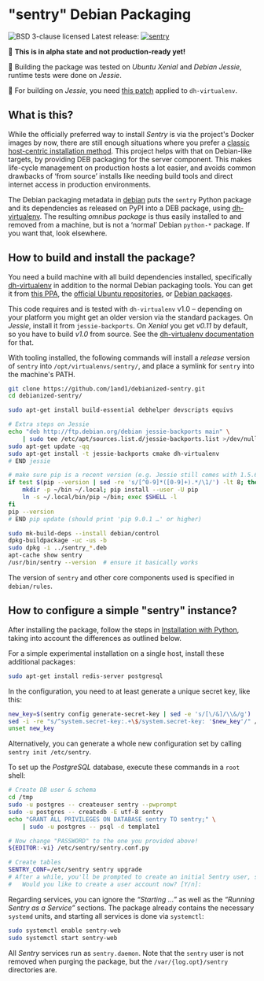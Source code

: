 # "sentry" Debian Packaging

![BSD 3-clause licensed](http://img.shields.io/badge/license-BSD_3--clause-red.svg)
Latest release: [![sentry](http://img.shields.io/pypi/v/sentry.svg)](https://pypi.python.org/pypi/sentry/)

:loudspeaker: **This is in alpha state and not production-ready yet!**

:mag_right: Building the package was tested on *Ubuntu Xenial* and *Debian Jessie*, runtime tests were done on *Jessie*.

:construction: For building on *Jessie*, you need [this patch](https://github.com/spotify/dh-virtualenv/pull/198) applied to ``dh-virtualenv``.


## What is this?

While the officially preferred way to install *Sentry* is via the project's Docker images by now,
there are still enough situations where you prefer a
[classic host-centric installation method](https://docs.sentry.io/server/installation/python/).
This project helps with that on Debian-like targets,
by providing DEB packaging for the server component.
This makes life-cycle management on production hosts a lot easier,
and avoids common drawbacks of ‘from source’ installs
like needing build tools and direct internet access in production environments.

The Debian packaging metadata in
[debian](https://github.com/1and1/debianized-sentry/tree/master/debian)
puts the `sentry` Python package and its dependencies as released on PyPI into a DEB package,
using [dh-virtualenv](https://github.com/spotify/dh-virtualenv).
The resulting *omnibus package* is thus easily installed to and removed from a machine,
but is not a ‘normal’ Debian `python-*` package. If you want that, look elsewhere.


## How to build and install the package?

You need a build machine with all build dependencies installed, specifically
[dh-virtualenv](https://github.com/spotify/dh-virtualenv) in addition to the normal Debian packaging tools.
You can get it from [this PPA](https://launchpad.net/~spotify-jyrki/+archive/ubuntu/dh-virtualenv),
the [official Ubuntu repositories](http://packages.ubuntu.com/search?keywords=dh-virtualenv),
or [Debian packages](https://packages.debian.org/source/sid/dh-virtualenv).

This code requires and is tested with ``dh-virtualenv`` v1.0
– depending on your platform you might get an older version via the standard packages.
On *Jessie*, install it from ``jessie-backports``.
On *Xenial* you get *v0.11* by default, so you have to build *v1.0* from source.
See the [dh-virtualenv documentation](https://dh-virtualenv.readthedocs.io/en/latest/tutorial.html#step-1-install-dh-virtualenv) for that.

With tooling installed,
the following commands will install a *release* version of `sentry` into `/opt/virtualenvs/sentry/`,
and place a symlink for `sentry` into the machine's PATH.

```sh
git clone https://github.com/1and1/debianized-sentry.git
cd debianized-sentry/

sudo apt-get install build-essential debhelper devscripts equivs

# Extra steps on Jessie
echo "deb http://ftp.debian.org/debian jessie-backports main" \
    | sudo tee /etc/apt/sources.list.d/jessie-backports.list >/dev/null
sudo apt-get update -qq
sudo apt-get install -t jessie-backports cmake dh-virtualenv
# END jessie

# make sure pip is a recent version (e.g. Jessie still comes with 1.5.6)
if test $(pip --version | sed -re 's/[^0-9]*([0-9]+).*/\1/') -lt 8; then
    mkdir -p ~/bin ~/.local; pip install --user -U pip
    ln -s ~/.local/bin/pip ~/bin; exec $SHELL -l
fi
pip --version
# END pip update (should print 'pip 9.0.1 …' or higher)

sudo mk-build-deps --install debian/control
dpkg-buildpackage -uc -us -b
sudo dpkg -i ../sentry_*.deb
apt-cache show sentry
/usr/bin/sentry --version  # ensure it basically works
```

The version of `sentry` and other core components used is specified in `debian/rules`.


## How to configure a simple "sentry" instance?

After installing the package, follow the steps in
[Installation with Python](https://docs.sentry.io/server/installation/python/#initializing-the-configuration),
taking into account the differences as outlined below.

For a simple experimental installation on a single host, install these additional packages:

```sh
sudo apt-get install redis-server postgresql
```

In the configuration, you need to at least generate a unique secret key, like this:

```sh
new_key=$(sentry config generate-secret-key | sed -e 's/[\/&]/\\&/g')
sed -i -re "s/^system.secret-key:.+\$/system.secret-key: '$new_key'/" /etc/sentry/config.yml
unset new_key
```

Alternatively, you can generate a whole new configuration set by calling ``sentry init /etc/sentry``.

To set up the *PostgreSQL* database, execute these commands in a ``root`` shell:

```sh
# Create DB user & schema
cd /tmp
sudo -u postgres -- createuser sentry --pwprompt
sudo -u postgres -- createdb -E utf-8 sentry
echo "GRANT ALL PRIVILEGES ON DATABASE sentry TO sentry;" \
    | sudo -u postgres -- psql -d template1

# Now change "PASSWORD" to the one you provided above!
${EDITOR:-vi} /etc/sentry/sentry.conf.py

# Create tables
SENTRY_CONF=/etc/sentry sentry upgrade
# After a while, you'll be prompted to create an initial Sentry user, say 'Y'es…
#   Would you like to create a user account now? [Y/n]:
```

Regarding services, you can ignore the *“Starting …”* as well as the *“Running Sentry as a Service”* sections.
The package already contains the necessary ``systemd`` units, and starting all services is done via ``systemctl``:

```sh
sudo systemctl enable sentry-web
sudo systemctl start sentry-web
```

All *Sentry* services run as ``sentry.daemon``.
Note that the ``sentry`` user is not removed when purging the package,
but the ``/var/{log.opt}/sentry`` directories are.
